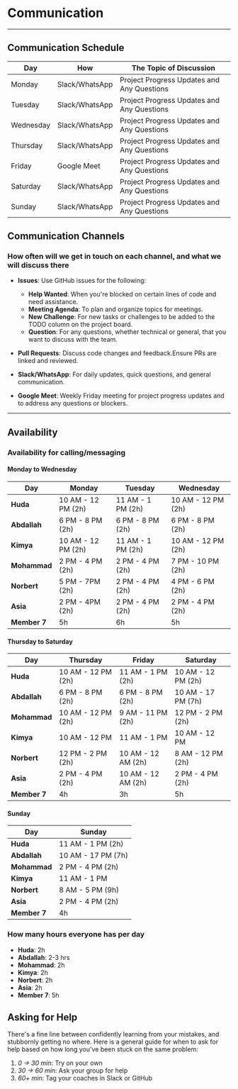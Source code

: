 <!--
    this template is for inspiration, feel free to change it however you like!

    Careful! be sure to protect your privacy when filling out this document
        everything you write here will be public
        so share only what you are comfortable sharing online
        you can share the rest in confidence with you group by another channel
-->

# Communication

______________________________________________________________________

## Communication Schedule

| Day       | How              | The Topic of Discussion                       |
|-----------|------------------|-----------------------------------------------|
| Monday    | Slack/WhatsApp   | Project Progress Updates and Any Questions    |
| Tuesday   | Slack/WhatsApp   | Project Progress Updates and Any Questions    |
| Wednesday | Slack/WhatsApp   | Project Progress Updates and Any Questions    |
| Thursday  | Slack/WhatsApp   | Project Progress Updates and Any Questions    |
| Friday    | Google Meet      | Project Progress Updates and Any Questions    |
| Saturday  | Slack/WhatsApp   | Project Progress Updates and Any Questions    |
| Sunday    | Slack/WhatsApp   | Project Progress Updates and Any Questions    |

## Communication Channels

### How often will we get in touch on each channel, and what we will discuss there

- **Issues**: Use GitHub issues for the following:
  - **Help Wanted**: When you're blocked on certain lines of code and need assistance.
  - **Meeting Agenda**: To plan and organize topics for meetings.
  - **New Challenge**: For new tasks or challenges to be added to the TODO
   column on the project board.
  - **Question**: For any questions, whether technical or general, that you
   want to discuss with the team.

- **Pull Requests**: Discuss code changes and feedback.Ensure PRs are linked
   and reviewed.
- **Slack/WhatsApp**: For daily updates, quick questions, and general communication.
- **Google Meet**: Weekly Friday meeting for project progress updates and to
   address any questions or blockers.

______________________________________________________________________

## Availability

### Availability for calling/messaging

#### Monday to Wednesday

| Day          | Monday            | Tuesday           | Wednesday         |
|--------------|-------------------|-------------------|-------------------|
| **Huda**     | 10 AM - 12 PM (2h)| 11 AM - 1 PM (2h) | 10 AM - 12 PM (2h)|
| **Abdallah** | 6 PM - 8 PM (2h)  | 6 PM - 8 PM (2h)  | 6 PM - 8 PM (2h)  |
| **Kimya**    | 10 AM - 12 PM (2h)| 11 AM - 1 PM (2h) | 10 AM - 12 PM (2h)|
| **Mohammad** | 2 PM - 4 PM (2h)  | 2 PM - 4 PM (2h)  | 7 PM - 10 PM (2h) |
| **Norbert**  | 5 PM -  7PM (2h)  | 2 PM - 4 PM  (2h)  | 4 PM - 6 PM (2h) |
| **Asia** | 2 PM -  4PM (2h)      | 2 PM - 4 PM (2h)  | 2 PM  - 4 PM (2h) |
| **Member 7** | 5h                | 6h                | 5h                |

#### Thursday to Saturday

| Day          | Thursday          | Friday            | Saturday          |
|--------------|-------------------|-------------------|-------------------|
| **Huda**     | 10 AM - 12 PM (2h)| 11 AM - 1 PM (2h) | 10 AM - 12 PM (2h)|
| **Abdallah** | 6 PM - 8 PM (2h)  | 6 PM - 8 PM (2h)  | 10 AM - 17 PM (7h)|
| **Mohammad** | 10 AM - 12 PM (2h)| 9 AM - 11 PM (2h) | 12 PM - 2 PM (2h) |
| **Kimya**    | 10 AM - 12 PM     | 11 AM -  1 PM     | 10 AM - 12 PM     |
| **Norbert** | 12 PM - 2 PM (2h)  | 10 AM - 12 AM (2h) | 8 AM - 12 PM (2h) |
| **Asia** | 2 PM - 4 PM (2h)      | 10 AM - 12 AM (2h) | 2 PM - 4 PM (2h) |
| **Member 7** | 4h                | 3h                | 5h                |

#### Sunday

| Day          | Sunday              |
|--------------|---------------------|
| **Huda**     | 11 AM - 1 PM (2h)   |
| **Abdallah** | 10 AM - 17 PM (7h)  |
| **Mohammad** | 2 PM - 4 PM (2h)    |
| **Kimya**    | 11 AM - 1 PM        |
| **Norbert**  | 8 AM - 5 PM (9h)    |
| **Asia** | 2 PM - 4 PM (2h)        |
| **Member 7** | 4h                  |

### How many hours everyone has per day

- **Huda**: 2h
- **Abdallah**: 2-3 hrs
- **Mohammad**: 2h
- **Kimya**: 2h
- **Norbert**: 2h
- **Asia**: 2h
- **Member 7**: 5h

## Asking for Help

There's a fine line between confidently learning from your mistakes, and
stubbornly getting no where. Here is a general guide for when to ask for help
based on how long you've been stuck on the same problem:

1. _0 -> 30 min_: Try on your own
1. _30 -> 60 min_: Ask your group for help
1. _60+ min_: Tag your coaches in Slack or GitHub

